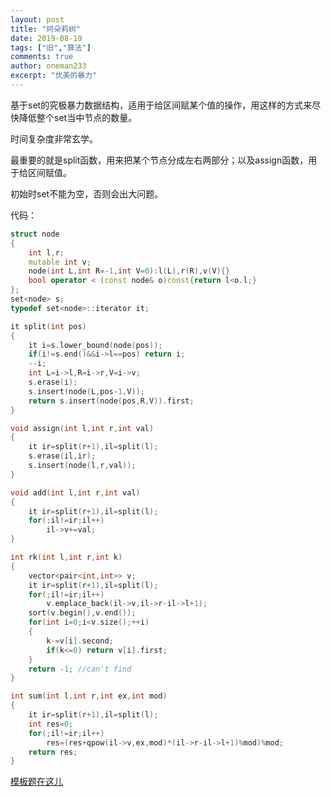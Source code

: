```yaml
---
layout: post
title: "珂朵莉树"
date: 2019-08-19
tags: ["旧","算法"]
comments: true
author: oneman233
excerpt: "优美的暴力"
---
```


基于set的究极暴力数据结构，适用于给区间赋某个值的操作，用这样的方式来尽快降低整个set当中节点的数量。

时间复杂度非常玄学。

最重要的就是split函数，用来把某个节点分成左右两部分；以及assign函数，用于给区间赋值。

初始时set不能为空，否则会出大问题。

代码：

```c++
struct node
{
	int l,r;
	mutable int v;
	node(int L,int R=-1,int V=0):l(L),r(R),v(V){}
	bool operator < (const node& o)const{return l<o.l;}
};
set<node> s;
typedef set<node>::iterator it;

it split(int pos)
{
	it i=s.lower_bound(node(pos));
	if(i!=s.end()&&i->l==pos) return i;
	--i;
	int L=i->l,R=i->r,V=i->v;
	s.erase(i);
	s.insert(node(L,pos-1,V));
	return s.insert(node(pos,R,V)).first;
}

void assign(int l,int r,int val)
{
	it ir=split(r+1),il=split(l);
	s.erase(il,ir);
	s.insert(node(l,r,val));
}

void add(int l,int r,int val)
{
	it ir=split(r+1),il=split(l);
	for(;il!=ir;il++)
		il->v+=val;
}

int rk(int l,int r,int k)
{
	vector<pair<int,int>> v;
	it ir=split(r+1),il=split(l);
	for(;il!=ir;il++)
		v.emplace_back(il->v,il->r-il->l+1);
	sort(v.begin(),v.end());
	for(int i=0;i<v.size();++i)
	{
		k-=v[i].second;
		if(k<=0) return v[i].first;
	}
	return -1; //can't find
}

int sum(int l,int r,int ex,int mod)
{
	it ir=split(r+1),il=split(l);
	int res=0;
	for(;il!=ir;il++)
		res=(res+qpow(il->v,ex,mod)*(il->r-il->l+1)%mod)%mod;
	return res;
}
```

[模板题在这儿](https://www.luogu.com.cn/problem/CF896C)